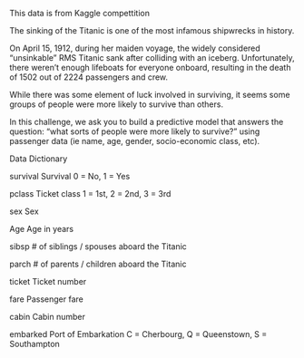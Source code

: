 This data is from Kaggle compettition

The sinking of the Titanic is one of the most infamous shipwrecks in history.

On April 15, 1912, during her maiden voyage, the widely considered “unsinkable” RMS Titanic sank after colliding with an iceberg. Unfortunately, there weren’t enough lifeboats for everyone onboard, resulting in the death of 1502 out of 2224 passengers and crew.

While there was some element of luck involved in surviving, it seems some groups of people were more likely to survive than others.

In this challenge, we ask you to build a predictive model that answers the question: “what sorts of people were more likely to survive?” using passenger data (ie name, age, gender, socio-economic class, etc).

Data Dictionary


survival	Survival	0 = No, 1 = Yes

pclass	Ticket class	1 = 1st, 2 = 2nd, 3 = 3rd

sex	Sex	

Age	Age in years	

sibsp	# of siblings / spouses aboard the Titanic	

parch	# of parents / children aboard the Titanic	

ticket	Ticket number	

fare	Passenger fare	

cabin	Cabin number	

embarked	Port of Embarkation	C = Cherbourg, Q = Queenstown, S = Southampton
